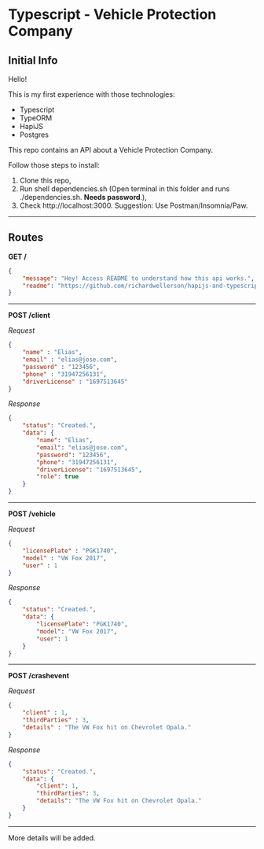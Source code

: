 # Typescript - Vehicle Protection Company
## Initial Info

Hello!

This is my first experience with those technologies:

- Typescript
- TypeORM
- HapiJS
- Postgres

This repo contains an API about a Vehicle Protection Company.

Follow those steps to install:

1. Clone this repo,
2. Run shell dependencies.sh (Open terminal in this folder and runs ./dependencies.sh. <b>Needs password</b>.),
3. Check http://localhost:3000. Suggestion: Use Postman/Insomnia/Paw.
___
## Routes

<b>GET /</b>
```JSON
{
    "message": "Hey! Access README to understand how this api works.",
    "readme": "https://github.com/richardwellerson/hapijs-and-typescript/blob/master/README.md"
}
```
___
<b>POST /client</b>

<i>Request</i>
```JSON
{
    "name" : "Elias",
    "email" : "elias@jose.com",
    "password" : "123456",
    "phone" : "31947256131",
    "driverLicense" : "1697513645"
}
```

<i>Response</i>
```JSON
{
    "status": "Created.",
    "data": {
        "name": "Elias",
        "email": "elias@jose.com",
        "password": "123456",
        "phone": "31947256131",
        "driverLicense": "1697513645",
        "role": true
    }
}

```
___
<b>POST /vehicle</b>

<i>Request</i>
```JSON
{
    "licensePlate" : "PGK1740",
    "model" : "VW Fox 2017",
    "user" : 1
}
```
<i>Response</i>

```JSON
{
    "status": "Created.",
    "data": {
        "licensePlate": "PGK1740",
        "model": "VW Fox 2017",
        "user": 1
    }
}
```
___

<b>POST /crashevent</b>

<i>Request</i>
```JSON
{
    "client" : 1,
    "thirdParties" : 3,
    "details" : "The VW Fox hit on Chevrolet Opala."
}
```

<i>Response</i>
```JSON
{
    "status": "Created.",
    "data": {
        "client": 1,
        "thirdParties": 3,
        "details": "The VW Fox hit on Chevrolet Opala."
    }
}
```
___

More details will be added.